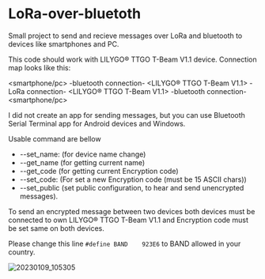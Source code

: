 # LoRa-over-bluetoth
Small project to send and recieve messages over LoRa and bluetooth to devices like smartphones and PC.


This code should work with LILYGO® TTGO T-Beam V1.1 device. Connection map looks like this:

<smartphone/pc> -bluetooth connection- <LILYGO® TTGO T-Beam V1.1> -LoRa connection- <LILYGO® TTGO T-Beam V1.1> -bluetooth connection- <smartphone/pc>

I did not create an app for sending messages, but you can use Bluetooth Serial Terminal app for Android devices and Windows.

Usable command are bellow

* --set_name:<YOUR NAME> (for device name change)
* --get_name (for getting current name)
* --get_code (for getting current Encryption code)
* --set_code:<YOUR CODE> (For set a new Encryption code (must be 15 ASCII chars))
* --set_public (set public configuration, to hear and send unencrypted messages).
  
  
To send an encrypted message between two devices both devices must be connected to own LILYGO® TTGO T-Beam V1.1 and Encryption code must be set same on both devices. 

Please change this line `#define BAND    923E6` to BAND allowed in your country.


![20230109_105305](https://user-images.githubusercontent.com/118419975/211231372-377fa800-e6f7-41ac-9e1c-42967153eae0.jpg)
